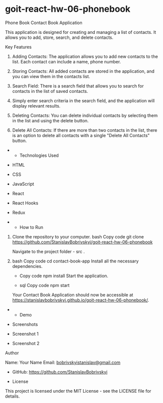 # goit-react-hw-06-phonebook
Phone Book 
Contact Book Application

This application is designed for creating and managing a list of contacts. It
allows you to add, store, search, and delete contacts.

Key Features

1. Adding Contacts: The application allows you to add new contacts to the list.
   Each contact can include a name, phone number.

2. Storing Contacts: All added contacts are stored in the application, and you
   can view them in the contacts list.

3. Search Field: There is a search field that allows you to search for contacts
   in the list of saved contacts.
4. Simply enter search criteria in the search field, and the application will
   display relevant results.

5. Deleting Contacts: You can delete individual contacts by selecting them in
   the list and using the delete button.
6. Delete All Contacts: If there are more than two contacts in the list, there
   is an option to delete all contacts with a single "Delete All Contacts"
   button.

- - Technologies Used

- HTML
- CSS
- JavaScript
- React
- React Hooks
- Redux

- - How to Run

1. Clone the repository to your computer. bash Copy code git clone
   https://github.com/StanislavBobrivskyi/goit-react-hw-06-phonebook

   Navigate to the project folder - src .

2. bash Copy code cd contact-book-app Install all the necessary dependencies.

   - Copy code npm install Start the application.

   - sql Copy code npm start

   Your Contact Book Application should now be accessible at
   https://stanislavbobrivskyi.github.io/goit-react-hw-06-phonebook/.

- - Demo

- Screenshots

- Screenshot 1

- Screenshot 2

Author

Name: Your Name Email: bobrivskyistanislav@gmail.com

- GitHub: https://github.com/StanislavBobrivskyi

- License

This project is licensed under the MIT License - see the LICENSE file for
details.

